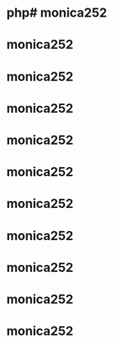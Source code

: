 # php# monica252
# monica252
# monica252
# monica252
# monica252
# monica252
# monica252
# monica252
# monica252
# monica252
# monica252
